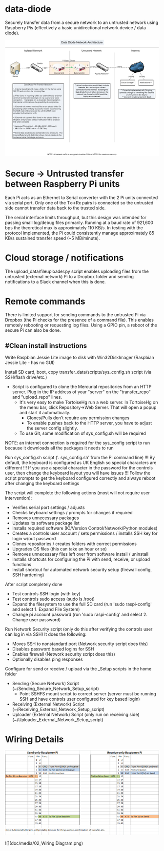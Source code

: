 # data-diode
Securely transfer data from a secure network to an untrusted network using Raspberry Pis (effectively a basic unidirectional network device / data diode).

![](doc/media/01_Architecture.png)


# Secure -> Untrusted transfer between Raspberry Pi units
Each Pi acts as an Ethernet to Serial converter with the 2 Pi units connected via serial port.  Only one of the Tx->Rx pairs is connected so the untrusted side cannot transfer data back to the trusted side.

The serial interface limits throughput, but this design was intended for passing small log/debug files primarily.  Running at a baud rate of 921,600 bps the theoretical max is approximately 110 KB/s.  In testing with the protocol implemented, the Pi could consistently manage approximately 85 KB/s sustained transfer speed (~5 MB/minute).

# Cloud storage / notifications
The upload_data/fileuploader.py script enables uploading files from the untrusted (external network) Pi to a Dropbox folder and sending notifications to a Slack channel when this is done.  

# Remote commands
There is limited support for sending commands to the untrusted Pi via Dropbox (the Pi checks for the presence of a command file).  This enables remotely rebooting or requesting log files.  Using a GPIO pin, a reboot of the secure Pi can also be done.


#Clean install instructions
--------------------------
Write Raspbian Jessie Lite image to disk with Win32DiskImager (Raspbian Jessie Lite - has no GUI)

Install SD card, boot, copy transfer_data/scripts/sys_config.sh script (via SSH/flash drive/etc.)
 - Script is configured to clone the Mercurial repositories from an HTTP server.  Plug in the IP address of your "server" on the "transfer_repo" and "upload_repo" lines.
   - It's very easy to make TortoiseHg run a web server. In TortoiseHg on the menu bar, click Repository->Web Server.  That will open a popup and start it automatically.
     - Clones/Pulls don't require any permission changes
     - To enable pushes back to the HTTP server, you have to adjust the server config slightly.
   - To use Git, some modification of sys_config.sh will be required

NOTE: an internet connection is required for the sys_config script to run because it downloads all the packages it needs to run
 
Run sys_config.sh script ('. sys_config.sh' from the Pi command line)
  !!! By default, the keyboard is configured as UK English so special characters are different 
  !!! If you use a special character in the password for the controls user, then change the keyboard layout you will have issues
  !!! Follow the script prompts to get the keyboard configured correctly and always reboot after changing the keyboard settings

  The script will complete the following actions (most will not require user intervention):
   - Verifies serial port settings / adjusts
   - Checks keyboard settings / prompts for changes if required
   - Removes unnecessary packages
   - Updates its software package list
   - Installs required software (IO/Version Control/Network/Python modules)
   - Creates a controls user account / sets permissions / installs SSH key for login w/out password
   - Clones repositories / creates folders with correct permissions
   - Upgrades OS files (this can take an hour or so)
   - Removes unnecessary files left over from software install / uninstall
   - Installs shortcuts for configuring the Pi with send, receive, or upload functions
   - Install shortcut for automated network security setup (firewall config, SSH hardening)

After script completely done
 - Test controls SSH login (with key)
 - Test controls sudo access (sudo ls /root)
 - Expand the filesystem to use the full SD card (run 'sudo raspi-config' and select 1. Expand File System)
 - Change pi account password (run 'sudo raspi-config' and select 2. Change user password)
 
 Run Network Security script (only do this after verifying the controls user can log in via SSH)
 It does the following:
  - Moves SSH to nonstandard port (Network security script does this)
  - Disables password based logins for SSH
  - Enables firewall (Network security script does this)
  - Optionally disables ping responses

Configure for send or receive / upload via the _Setup scripts in the home folder
  - Sending (Secure Network) Script (~/Sending_Secure_Network_Setup_script)
    - Point SSHFS mount script to correct server (server must be running SSH and have controls user configured for key based login)
  - Receiving (External Network) Script (~/Receiving_External_Network_Setup_script)
  - Uploader (External Network) Script (only run on receiving side) (~/Uploader_External_Network_Setup_script)

# Wiring Details
![](doc/media/03_Pinout.png)


![](doc/media/02_Wiring Diagram.png)
